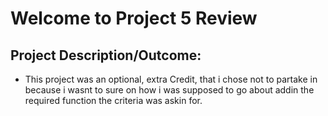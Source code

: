 # Welcome to Project 5 Review

## Project Description/Outcome:

- This project was an optional, extra Credit, that i chose not to partake in because i wasnt to sure on how i was supposed to go about addin the required function the criteria was askin for.
